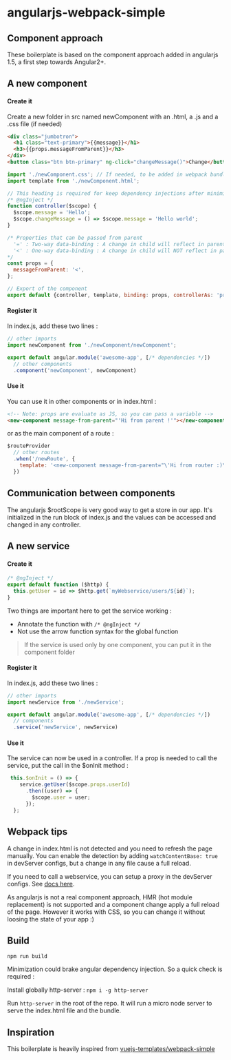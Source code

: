 # angularjs-webpack-simple

## Component approach

These boilerplate is based on the component approach added in angularjs 1.5, a first step towards Angular2+.

## A new component

#### Create it

Create a new folder in src named newComponent with an .html, a .js and a .css file (if needed)

```html
<div class="jumbotron">
  <h1 class="text-primary">{{message}}</h1>
  <h3>{{props.messageFromParent}}</h3>
</div>
<button class="btn btn-primary" ng-click="changeMessage()">Change</button>
```

```javascript
import './newComponent.css'; // If needed, to be added in webpack bundle
import template from './newComponent.html';

// This heading is required for keep dependency injections after minimization (handle by babel-plugin-angularjs-annotate)
/* @ngInject */
function controller($scope) {
  $scope.message = 'Hello';
  $scope.changeMessage = () => $scope.message = 'Hello world';
}

/* Properties that can be passed from parent
  '=' : Two-way data-binding : A change in child will reflect in parent
  '<' : One-way data-binding : A change in child will NOT reflect in parent
*/
const props = {
  messageFromParent: '<',
};

// Export of the component
export default {controller, template, binding: props, controllerAs: 'props'};
 ```

#### Register it

In index.js, add these two lines :

```javascript
// other imports
import newComponent from './newComponent/newComponent';

export default angular.module('awesome-app', [/* dependencies */])
  // other components
  .component('newComponent', newComponent)
```

#### Use it

You can use it in other components or in index.html :

```html
<!-- Note: props are evaluate as JS, so you can pass a variable -->
<new-component message-from-parent="'Hi from parent !'"></new-component>
```

or as the main component of a route : 

```javascript
$routeProvider
  // other routes
  .when('/newRoute', { 
    template: '<new-component message-from-parent="\'Hi from router :)\'"></new-component>'
  })
```

## Communication between components

The angularjs $rootScope is very good way to get a store in our app. It's initialized in the run block of index.js and the values can be accessed and changed in any controller.

## A new service

#### Create it

```javascript
/* @ngInject */
export default function ($http) {
  this.getUser = id => $http.get(`myWebservice/users/${id}`);
}
```
Two things are important here to get the service working : 
* Annotate the function with `/* @ngInject */`
* Not use the arrow function syntax for the global function

> If the service is used only by one component, you can put it in the component folder

#### Register it

In index.js, add these two lines :

```javascript
// other imports
import newService from './newService';

export default angular.module('awesome-app', [/* dependencies */])
  // components
  .service('newService', newService)
```

#### Use it

The service can now be used in a controller. If a prop is needed to call the service, put the call in the $onInit method :

```javascript
 this.$onInit = () => {
    service.getUser($scope.props.userId)
      .then((user) => {
        $scope.user = user;
      });
  };
```

## Webpack tips

A change in index.html is not detected and you need to refresh the page manually. You can enable the detection by adding `watchContentBase: true` in devServer configs, but a change in any file cause a full reload.

If you need to call a webservice, you can setup a proxy in the devServer configs. See [docs here](https://webpack.js.org/configuration/dev-server/#devserver-proxy).

As angularjs is not a real component approach, HMR (hot module replacement) is not supported and a component change apply a full reload of the page. However it works with CSS, so you can change it without loosing the state of your app :)

## Build

`npm run build`

Minimization could brake angular dependency injection. So a quick check is required :

Install globally http-server : `npm i -g http-server`

Run `http-server` in the root of the repo. It will run a micro node server to serve the index.html file and the bundle.

## Inspiration

This boilerplate is heavily inspired from [vuejs-templates/webpack-simple](https://github.com/vuejs-templates/webpack-simple)
